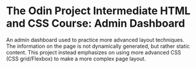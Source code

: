 # The Odin Project Intermediate HTML and CSS Course: Admin Dashboard
An admin dashboard used to practice more advanced layout techniques. The information on the page is not dynamically generated, but rather static content. This project instead emphasizes on using more advanced CSS (CSS grid/Flexbox) to make a more complex page layout.

